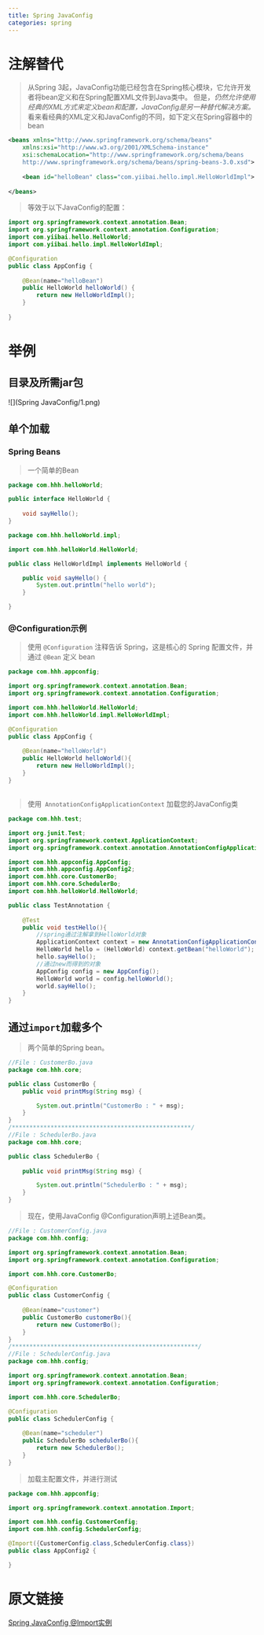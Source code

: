 ```yaml
---
title: Spring JavaConfig
categories: spring
---
```

# 注解替代
> 从Spring 3起，JavaConfig功能已经包含在Spring核心模块，它允许开发者将bean定义和在Spring配置XML文件到Java类中。
> 但是，*仍然允许使用经典的XML方式来定义bean和配置，JavaConfig是另一种替代解决方案。*
看来看经典的XML定义和JavaConfig的不同，如下定义在Spring容器中的bean
``` xml
<beans xmlns="http://www.springframework.org/schema/beans"
	xmlns:xsi="http://www.w3.org/2001/XMLSchema-instance"
	xsi:schemaLocation="http://www.springframework.org/schema/beans
	http://www.springframework.org/schema/beans/spring-beans-3.0.xsd">
 
	<bean id="helloBean" class="com.yiibai.hello.impl.HelloWorldImpl">
		
</beans>
```
> 等效于以下JavaConfig的配置：
``` java
import org.springframework.context.annotation.Bean;
import org.springframework.context.annotation.Configuration;
import com.yiibai.hello.HelloWorld;
import com.yiibai.hello.impl.HelloWorldImpl;

@Configuration
public class AppConfig {
	
    @Bean(name="helloBean")
    public HelloWorld helloWorld() {
        return new HelloWorldImpl();
    }
	
}
```

# 举例
## 目录及所需jar包
![](Spring JavaConfig/1.png)
## 单个加载
### Spring Beans
> 一个简单的Bean
``` java
package com.hhh.helloWorld;

public interface HelloWorld {
	
	void sayHello();
}

```
``` java
package com.hhh.helloWorld.impl;

import com.hhh.helloWorld.HelloWorld;

public class HelloWorldImpl implements HelloWorld {

	public void sayHello() {
		System.out.println("hello world");
	}

}

```
### @Configuration示例
> 使用 `@Configuration` 注释告诉 Spring，这是核心的 Spring 配置文件，并通过 `@Bean` 定义 bean
``` java
package com.hhh.appconfig;

import org.springframework.context.annotation.Bean;
import org.springframework.context.annotation.Configuration;

import com.hhh.helloWorld.HelloWorld;
import com.hhh.helloWorld.impl.HelloWorldImpl;

@Configuration
public class AppConfig {
	
	@Bean(name="helloWorld")
	public HelloWorld helloWorld(){
		return new HelloWorldImpl();
	}
}

```
##
> 使用` AnnotationConfigApplicationContext` 加载您的JavaConfig类
``` java
package com.hhh.test;

import org.junit.Test;
import org.springframework.context.ApplicationContext;
import org.springframework.context.annotation.AnnotationConfigApplicationContext;

import com.hhh.appconfig.AppConfig;
import com.hhh.appconfig.AppConfig2;
import com.hhh.core.CustomerBo;
import com.hhh.core.SchedulerBo;
import com.hhh.helloWorld.HelloWorld;

public class TestAnnotation {
	
	@Test
	public void testHello(){
    	//spring通过注解拿到HelloWorld对象
		ApplicationContext context = new AnnotationConfigApplicationContext(AppConfig.class);
		HelloWorld hello = (HelloWorld) context.getBean("helloWorld");
		hello.sayHello();
		//通过new而得到的对象
		AppConfig config = new AppConfig();
		HelloWorld world = config.helloWorld();
		world.sayHello();
	}
}
```
##  通过`import`加载多个
> 两个简单的Spring bean。
``` java
//File : CustomerBo.java
package com.hhh.core;

public class CustomerBo {
	public void printMsg(String msg) {

		System.out.println("CustomerBo : " + msg);
	}
}
/***************************************************/
//File : SchedulerBo.java
package com.hhh.core;

public class SchedulerBo {
	
	public void printMsg(String msg) {

		System.out.println("SchedulerBo : " + msg);
	}
}


```
> 现在，使用JavaConfig @Configuration声明上述Bean类。
``` java
//File : CustomerConfig.java
package com.hhh.config;

import org.springframework.context.annotation.Bean;
import org.springframework.context.annotation.Configuration;

import com.hhh.core.CustomerBo;

@Configuration
public class CustomerConfig {
	
	@Bean(name="customer")
	public CustomerBo customerBo(){
		return new CustomerBo();
	}
}
/*****************************************************/
//File : SchedulerConfig.java
package com.hhh.config;

import org.springframework.context.annotation.Bean;
import org.springframework.context.annotation.Configuration;

import com.hhh.core.SchedulerBo;

@Configuration
public class SchedulerConfig {
	
	@Bean(name="scheduler")
	public SchedulerBo schedulerBo(){
		return new SchedulerBo();
	}
}

```
> 加载主配置文件，并进行测试
``` java
package com.hhh.appconfig;

import org.springframework.context.annotation.Import;

import com.hhh.config.CustomerConfig;
import com.hhh.config.SchedulerConfig;

@Import({CustomerConfig.class,SchedulerConfig.class})
public class AppConfig2 {

}
```

# 原文链接
[Spring JavaConfig @Import实例](http://www.yiibai.com/spring/spring-3-javaconfig-import-example.html)